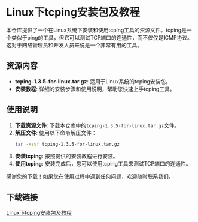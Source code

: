 # Linux下tcping安装包及教程

本仓库提供了一个在Linux系统下安装和使用tcping工具的资源文件。tcping是一个类似于ping的工具，但它可以测试TCP端口的连通性，而不仅仅是ICMP协议。这对于网络管理员和开发人员来说是一个非常有用的工具。

## 资源内容

- **tcping-1.3.5-for-linux.tar.gz**: 适用于Linux系统的tcping安装包。
- **安装教程**: 详细的安装步骤和使用说明，帮助您快速上手tcping工具。

## 使用说明

1. **下载资源文件**: 下载本仓库中的`tcping-1.3.5-for-linux.tar.gz`文件。
2. **解压文件**: 使用以下命令解压文件：
   ```bash
   tar -xzvf tcping-1.3.5-for-linux.tar.gz
   ```
3. **安装tcping**: 按照提供的安装教程进行安装。
4. **使用tcping**: 安装完成后，您可以使用tcping工具来测试TCP端口的连通性。

感谢您的下载！如果您在使用过程中遇到任何问题，欢迎随时联系我们。

## 下载链接

[Linux下tcping安装包及教程](https://pan.quark.cn/s/59b8883f1f8b)